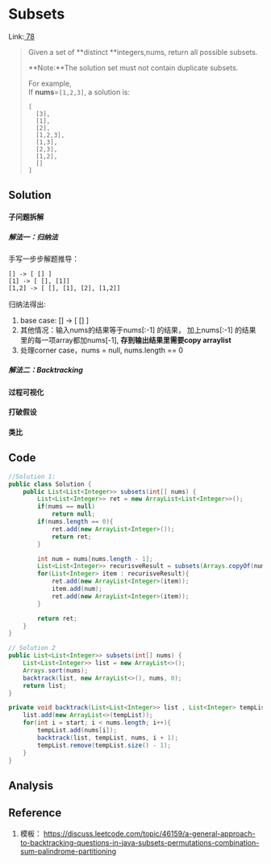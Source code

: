# Subsets

Link:[ 78](https://leetcode.com/problems/subsets/#/description)

> Given a set of **distinct **integers,nums, return all possible subsets.
>
> **Note:**The solution set must not contain duplicate subsets.
>
> For example,  
> If **nums**=`[1,2,3]`, a solution is:
>
> ```
> [
>   [3],
>   [1],
>   [2],
>   [1,2,3],
>   [1,3],
>   [2,3],
>   [1,2],
>   []
> ]
> ```

## Solution

#### 子问题拆解

##### 解法一：归纳法

手写一步步解题推导：

```
[] -> [ [] ]
[1] -> [ [], [1]]
[1,2] -> [ [], [1], [2], [1,2]]
```

归纳法得出:

1. base case: \[\] -&gt; \[ \[\] \]
2. 其他情况：输入nums的结果等于nums\[:-1\] 的结果，  加上nums\[:-1\] 的结果里的每一项array都加nums\[-1\], **存到输出结果里需要copy arraylist**
3. 处理corner case，nums = null, nums.length == 0

##### 解法二：Backtracking

#### 过程可视化

#### 打破假设

#### 类比

## Code

```java
//Solution 1:
public class Solution {
    public List<List<Integer>> subsets(int[] nums) {
        List<List<Integer>> ret = new ArrayList<List<Integer>>();
        if(nums == null)
            return null;
        if(nums.length == 0){
            ret.add(new ArrayList<Integer>());
            return ret;
        }    

        int num = nums[nums.length - 1];
        List<List<Integer>> recurisveResult = subsets(Arrays.copyOf(nums, nums.length-1));
        for(List<Integer> item : recurisveResult){
            ret.add(new ArrayList<Integer>(item));
            item.add(num);
            ret.add(new ArrayList<Integer>(item));
        }

        return ret;
    }
}
```

```java
// Solution 2
public List<List<Integer>> subsets(int[] nums) {
    List<List<Integer>> list = new ArrayList<>();
    Arrays.sort(nums);
    backtrack(list, new ArrayList<>(), nums, 0);
    return list;
}

private void backtrack(List<List<Integer>> list , List<Integer> tempList, int [] nums, int start){
    list.add(new ArrayList<>(tempList));
    for(int i = start; i < nums.length; i++){
        tempList.add(nums[i]);
        backtrack(list, tempList, nums, i + 1);
        tempList.remove(tempList.size() - 1);
    }
}
```

## Analysis

## Reference

1. 模板： https://discuss.leetcode.com/topic/46159/a-general-approach-to-backtracking-questions-in-java-subsets-permutations-combination-sum-palindrome-partitioning



